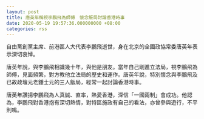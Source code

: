 ```yaml
---
layout: post
title: 唐英年稱視李鵬飛為師傅　懷念飯局討論香港時事
date: 2020-05-19 19:57:36.000000000 +08:00
categories: rss
---
```


自由黨創黨主席、前港區人大代表李鵬飛逝世，身在北京的全國政協常委唐英年表示深切哀悼。

唐英年說，與李鵬飛相識幾十年，與他是朋友。當年自己剛進立法局，視李鵬飛為師傅，見面頻繁，對方教他立法局的歷史和運作。唐英年說，特別懷念與李鵬飛及已故政壇元老鍾士元的三人飯局，經常一起討論香港時事。

唐英年讚揚李鵬飛為人真誠、直率，熱愛香港，深信「一國兩制」會成功。他認為，李鵬飛對香港抱有深切熱情，對特區施政有自己的看法，亦曾參與遊行，不平則鳴。
